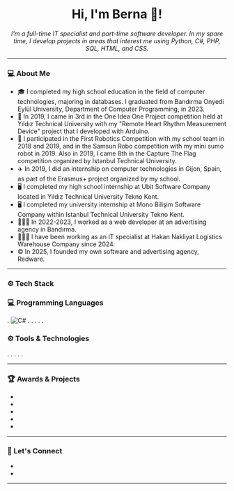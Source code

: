 <h1 align="center"> Hi, I'm Berna 👋! </h1>
<p align="center">
  <i> I'm a full-time IT specialist and part-time software developer. In my spare time, I develop projects in areas that interest me using Python, C#, PHP, SQL, HTML, and CSS. </i>
</p>

---

### 💻 About Me

- 🎓 I completed my high school education in the field of computer technologies, majoring in databases. I graduated from Bandırma Onyedi Eylül University, Department of Computer Programming, in 2023.
- 🏅 In 2019, I came in 3rd in the One Idea One Project competition held at Yıldız Technical University with my "Remote Heart Rhythm Measurement Device" project that I developed with Arduino.
- 🏁 I participated in the First Robotics Competition with my school team in 2018 and 2019, and in the Samsun Robo competition with my mini sumo robot in 2019. Also in 2019, I came 8th in the Capture The Flag competition organized by Istanbul Technical University.
- ✈️ In 2019, I did an internship on computer technologies in Gijon, Spain, as part of the Erasmus+ project organized by my school.
- 🖥️ I completed my high school internship at Ubit Software Company located in Yıldız Technical University Tekno Kent.
- 🖥️ I completed my university internship at Mono Bilişim Software Company within Istanbul Technical University Tekno Kent.
- 👩🏻‍💻 In 2022-2023, I worked as a web developer at an advertising agency in Bandırma.
- 👩🏻‍💻 I have been working as an IT specialist at Hakan Nakliyat Logistics Warehouse Company since 2024.
- ©️ In 2025, I founded my own software and advertising agency, Redware. 

---

### ⚙️ Tech Stack

### 💻 Programming Languages
. ![C#](https://www.google.com/url?sa=i&url=https%3A%2F%2Fwww.pngegg.com%2Fen%2Fpng-eduyx&psig=AOvVaw3YnT_MBSmSstZb9Z1G2ZoI&ust=1761224766530000&source=images&cd=vfe&opi=89978449&ved=0CBIQjRxqFwoTCLDjk9nvt5ADFQAAAAAdAAAAABAE)
.
.
.
.
.

### ⚙️ Tools & Technologies
.
.
.
.
.


---

### 🏆 Awards & Projects

-
-
-
-
-

---

### 💬 Let's Connect

-
-

---


